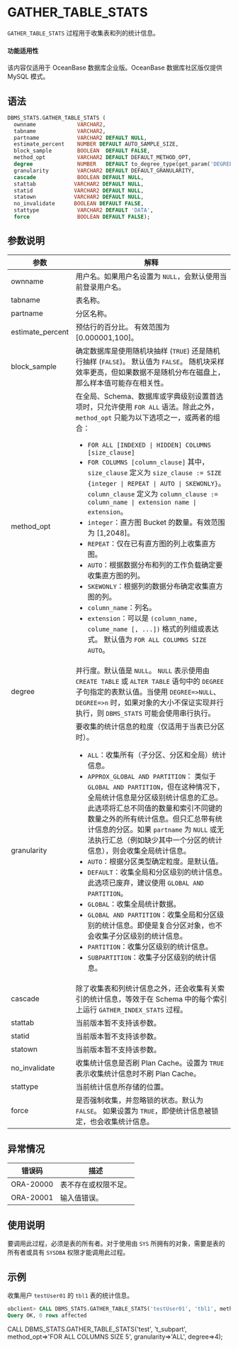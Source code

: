 # GATHER_TABLE_STATS 

`GATHER_TABLE_STATS` 过程用于收集表和列的统计信息。 

  <main id="notice" >
    <h4>功能适用性</h4>
    <p>该内容仅适用于 OceanBase 数据库企业版。OceanBase 数据库社区版仅提供 MySQL 模式。</p>
  </main>

## 语法 

```sql
DBMS_STATS.GATHER_TABLE_STATS (
  ownname             VARCHAR2, 
  tabname             VARCHAR2, 
  partname            VARCHAR2 DEFAULT NULL,
  estimate_percent    NUMBER DEFAULT AUTO_SAMPLE_SIZE,
  block_sample        BOOLEAN  DEFAULT FALSE,
  method_opt          VARCHAR2 DEFAULT DEFAULT_METHOD_OPT,
  degree              NUMBER   DEFAULT to_degree_type(get_param('DEGREE')),
  granularity         VARCHAR2 DEFAULT DEFAULT_GRANULARITY, 
  cascade             BOOLEAN DEFAULT NULL,
  stattab            VARCHAR2 DEFAULT NULL,
  statid             VARCHAR2 DEFAULT NULL,
  statown            VARCHAR2 DEFAULT NULL,
  no_invalidate      BOOLEAN DEFAULT FALSE,
  stattype            VARCHAR2 DEFAULT 'DATA',
  force               BOOLEAN DEFAULT FALSE);
```

## 参数说明 

|        参数       |      解释        |
|------------------|-------------------|
| ownname          | 用户名。如果用户名设置为 `NULL`，会默认使用当前登录用户名。   |
| tabname          | 表名称。       |
| partname         | 分区名称。       |
| estimate_percent | 预估行的百分比。 有效范围为 \[0.000001,100\]。   |
| block_sample     | 确定数据库是使用随机块抽样 (`TRUE`) 还是随机行抽样 (`FALSE`)。 默认值为 `FALSE`。 随机块采样效率更高，但如果数据不是随机分布在磁盘上，那么样本值可能存在相关性。   |
| method_opt       | 在全局、Schema、数据库或字典级别设置首选项时，只允许使用 `FOR ALL` 语法。除此之外，`method_opt` 只能为以下选项之一，或两者的组合： <ul><li> `FOR ALL [INDEXED \| HIDDEN] COLUMNS [size_clause]`   </li>   <li> `FOR COLUMNS [column_clause]`    其中，`size_clause` 定义为 `size_clause := SIZE {integer \| REPEAT \| AUTO \| SKEWONLY}`。 `column_clause` 定义为 `column_clause := column_name \| extension name \| extension`。 </li>   <li> `integer`：直方图 Bucket 的数量。有效范围为 \[1,2048\]。   </li>   <li> `REPEAT`：仅在已有直方图的列上收集直方图。   </li>   <li> `AUTO`：根据数据分布和列的工作负载确定要收集直方图的列。   </li>   <li> `SKEWONLY`：根据列的数据分布确定收集直方图的列。   </li>   <li> `column_name`：列名。   </li>   <li> `extension`：可以是 `(column_name, colume_name [, ...])` 格式的列组或表达式。    默认值为 `FOR ALL COLUMNS SIZE AUTO`。</li>   </ul> |
| degree           | 并行度。默认值是 `NULL`。 `NULL` 表示使用由 `CREATE TABLE` 或 `ALTER TABLE` 语句中的 `DEGREE` 子句指定的表默认值。当使用 `DEGREE=>NULL`、`DEGREE=>n` 时，如果对象的大小不保证实现并行执行，则 `DBMS_STATS` 可能会使用串行执行。       |
| granularity      | 要收集的统计信息的粒度（仅适用于当表已分区时）。 <ul><li> `ALL`：收集所有（子分区、分区和全局）统计信息。</li> <li> `APPROX_GLOBAL AND PARTITION`： 类似于 `GLOBAL AND PARTITION`，但在这种情况下，全局统计信息是分区级别统计信息的汇总。此选项将汇总不同值的数量和索引不同键的数量之外的所有统计信息。但只汇总带有统计信息的分区。如果 `partname` 为 `NULL` 或无法执行汇总（例如缺少其中一个分区的统计信息），则会收集全局统计信息。   </li> <li> `AUTO`：根据分区类型确定粒度。是默认值。   </li> <li> `DEFAULT`：收集全局和分区级别的统计信息。此选项已废弃，建议使用 `GLOBAL AND PARTITION`。   </li> <li> `GLOBAL`：收集全局统计数据。   </li> <li> `GLOBAL AND PARTITION`：收集全局和分区级别的统计信息。即使是复合分区对象，也不会收集子分区级别的统计信息。   </li> <li> `PARTITION`：收集分区级别的统计信息。   </li> <li> `SUBPARTITION`：收集子分区级别的统计信息。</li>  </ul>  |
| cascade          | 除了收集表和列统计信息之外，还会收集有关索引的统计信息，等效于在 Schema 中的每个索引上运行 `GATHER_INDEX_STATS` 过程。    |
| stattab | 当前版本暂不支持该参数。 |
| statid  | 当前版本暂不支持该参数。|
| statown | 当前版本暂不支持该参数。|
| no_invalidate| 收集统计信息是否刷 Plan Cache。设置为 `TRUE` 表示收集统计信息时不刷 Plan Cache。|
| stattype         | 当前统计信息所存储的位置。    |
| force            | 是否强制收集，并忽略锁的状态。默认为 `FALSE`。 如果设置为 `TRUE`，即使统计信息被锁定，也会收集统计信息。  |



## 异常情况 

|    错误码    |     描述     |
|-----------|------------|
| ORA-20000 | 表不存在或权限不足。 |
| ORA-20001 | 输入值错误。     |



## 使用说明 

要调用此过程，必须是表的所有者。对于使用由 `SYS` 所拥有的对象，需要是表的所有者或具有 `SYSDBA` 权限才能调用此过程。

## 示例 

收集用户 `testUser01` 的 `tbl1` 表的统计信息。

```sql
obclient> CALL DBMS_STATS.GATHER_TABLE_STATS('testUser01', 'tbl1', method_opt=>'FOR ALL COLUMNS SIZE 5', granularity=>'ALL', degree=>4, no_invalidate=>TRUE);
Query OK, 0 rows affected
```
CALL DBMS_STATS.GATHER_TABLE_STATS('test', 't_subpart', method_opt=>'FOR ALL COLUMNS SIZE 5', granularity=>'ALL', degree=>4);